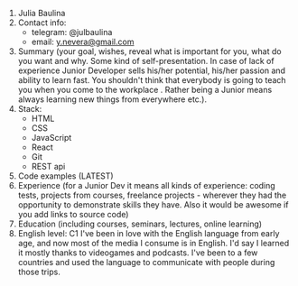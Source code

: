 1. Julia Baulina
2. Contact info:
   - telegram: @julbaulina
   - email: y.nevera@gmail.com
3. Summary (your goal, wishes, reveal what is important for you, what do you want and why.
   Some kind of self-presentation. In case of lack of experience Junior Developer sells his/her potential, his/her passion and ability to learn fast. You shouldn't think that everybody is going to teach you when you come to the workplace . Rather being a Junior means always
   learning new things from everywhere etc.).
4. Stack:
   - HTML
   - CSS
   - JavaScript
   - React
   - Git
   - REST api
5. Code examples (LATEST)
6. Experience (for a Junior Dev it means all kinds of experience: coding tests, projects from courses,
   freelance projects - wherever they had the opportunity to demonstrate skills they have.
   Also it would be awesome if you add links to source code)
7. Education (including courses, seminars, lectures, online learning)
8. English level: C1
   I've been in love with the English language from early age, and now most of the media I consume is in English. I'd say I learned it mostly thanks to videogames and podcasts. I've been to a few countries and used the language to communicate with people during those trips.

